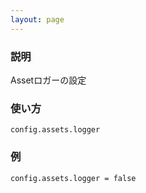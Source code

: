 ```yaml
---
layout: page
---
```

### 説明
Assetロガーの設定

### 使い方
    config.assets.logger

### 例
    config.assets.logger = false